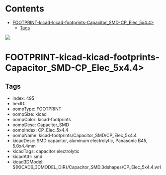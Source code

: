 



Contents
========

* [FOOTPRINT-kicad-kicad-footprints-Capacitor_SMD-CP_Elec_5x4.4>](#footprint-kicad-kicad-footprints-capacitor_smd-cp_elec_5x44)
	* [Tags](#tags)
  
![][im]
# FOOTPRINT-kicad-kicad-footprints-Capacitor_SMD-CP_Elec_5x4.4>

## Tags

- index: 495
- hexID: 
- oompType: FOOTPRINT
- oompSize: kicad
- oompColor: kicad-footprints
- oompDesc: Capacitor_SMD
- oompIndex: CP_Elec_5x4.4
- oompName: kicad-footprints/Capacitor_SMD/CP_Elec_5x4.4
- kicadDesc: SMD capacitor, aluminum electrolytic, Panasonic B45, 5.0x4.4mm
- kicadTags: capacitor electrolytic
- kicadAttr: smd
- kicad3DModel: ${KICAD6_3DMODEL_DIR}/Capacitor_SMD.3dshapes/CP_Elec_5x4.4.wrl



[im]: image.png

